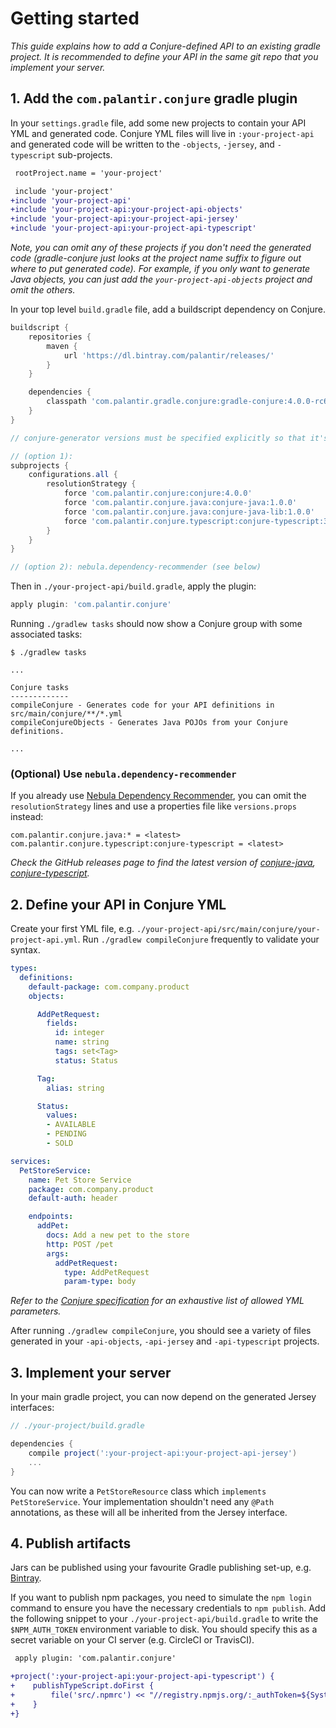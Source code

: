 # Getting started

_This guide explains how to add a Conjure-defined API to an existing gradle project.  It is recommended to define your API in the same git repo that you implement your server._

## 1. Add the `com.palantir.conjure` gradle plugin

In your `settings.gradle` file, add some new projects to contain your API YML and generated code. Conjure YML files will live in `:your-project-api` and generated code will be written to the `-objects`, `-jersey`, and `-typescript` sub-projects.

```diff
 rootProject.name = 'your-project'

 include 'your-project'
+include 'your-project-api'
+include 'your-project-api:your-project-api-objects'
+include 'your-project-api:your-project-api-jersey'
+include 'your-project-api:your-project-api-typescript'
```

_Note, you can omit any of these projects if you don't need the generated code (gradle-conjure just looks at the project name suffix to figure out where to put generated code).  For example, if you only want to generate Java objects, you can just add the `your-project-api-objects` project and omit the others._

In your top level `build.gradle` file, add a buildscript dependency on Conjure.

```gradle
buildscript {
    repositories {
        maven {
            url 'https://dl.bintray.com/palantir/releases/'
        }
    }

    dependencies {
        classpath 'com.palantir.gradle.conjure:gradle-conjure:4.0.0-rc6'
    }
}

// conjure-generator versions must be specified explicitly so that it's clear they can be upgraded independently.

// (option 1):
subprojects {
    configurations.all {
        resolutionStrategy {
            force 'com.palantir.conjure:conjure:4.0.0'
            force 'com.palantir.conjure.java:conjure-java:1.0.0'
            force 'com.palantir.conjure.java:conjure-java-lib:1.0.0'
            force 'com.palantir.conjure.typescript:conjure-typescript:3.0.0'
        }
    }
}

// (option 2): nebula.dependency-recommender (see below)
```

Then in `./your-project-api/build.gradle`, apply the plugin:

```gradle
apply plugin: 'com.palantir.conjure'
```

Running `./gradlew tasks` should now show a Conjure group with some associated tasks:

```
$ ./gradlew tasks

...

Conjure tasks
-------------
compileConjure - Generates code for your API definitions in src/main/conjure/**/*.yml
compileConjureObjects - Generates Java POJOs from your Conjure definitions.

...
```


### (Optional) Use `nebula.dependency-recommender`

If you already use [Nebula Dependency Recommender](https://github.com/nebula-plugins/nebula-dependency-recommender-plugin), you can omit the `resolutionStrategy` lines and use a properties file like `versions.props` instead:

```
com.palantir.conjure.java:* = <latest>
com.palantir.conjure.typescript:conjure-typescript = <latest>
```

_Check the GitHub releases page to find the latest version of [conjure-java](https://github.com/palantir/conjure-java/releases), [conjure-typescript](https://github.com/palantir/conjure-typescript/releases)._

## 2. Define your API in Conjure YML

Create your first YML file, e.g. `./your-project-api/src/main/conjure/your-project-api.yml`.  Run `./gradlew compileConjure` frequently to validate your syntax.

```yml
types:
  definitions:
    default-package: com.company.product
    objects:

      AddPetRequest:
        fields:
          id: integer
          name: string
          tags: set<Tag>
          status: Status

      Tag:
        alias: string

      Status:
        values:
        - AVAILABLE
        - PENDING
        - SOLD

services:
  PetStoreService:
    name: Pet Store Service
    package: com.company.product
    default-auth: header

    endpoints:
      addPet:
        docs: Add a new pet to the store
        http: POST /pet
        args:
          addPetRequest:
            type: AddPetRequest
            param-type: body
```

_Refer to the [Conjure specification](./specification.md) for an exhaustive list of allowed YML parameters._

After running `./gradlew compileConjure`, you should see a variety of files generated in your `-api-objects`, `-api-jersey` and `-api-typescript` projects.

## 3. Implement your server

In your main gradle project, you can now depend on the generated Jersey interfaces:

```gradle
// ./your-project/build.gradle

dependencies {
    compile project(':your-project-api:your-project-api-jersey')
    ...
}
```

You can now write a `PetStoreResource` class which `implements PetStoreService`.  Your implementation shouldn't need any `@Path` annotations, as these will all be inherited from the Jersey interface.

## 4. Publish artifacts

Jars can be published using your favourite Gradle publishing set-up, e.g. [Bintray](https://bintray.com/).

If you want to publish npm packages, you need to simulate the `npm login` command to ensure you have the necessary credentials to `npm publish`.  Add the following snippet to your `./your-project-api/build.gradle` to write the `$NPM_AUTH_TOKEN` environment variable to disk.  You should specify this as a secret variable on your CI server (e.g. CircleCI or TravisCI).

```diff
 apply plugin: 'com.palantir.conjure'

+project(':your-project-api:your-project-api-typescript') {
+    publishTypeScript.doFirst {
+        file('src/.npmrc') << "//registry.npmjs.org/:_authToken=${System.env.NPM_AUTH_TOKEN}"
+    }
+}
```

